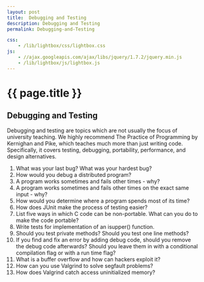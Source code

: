 ```yaml
---
layout: post
title:  Debugging and Testing
description: Debugging and Testing
permalink: Debugging-and-Testing

css:
    - /lib/lightbox/css/lightbox.css
js:
    - //ajax.googleapis.com/ajax/libs/jquery/1.7.2/jquery.min.js
    - /lib/lightbox/js/lightbox.js
---
```


{{ page.title }}
================

<h2>Debugging and Testing</h2>

Debugging and testing are topics which are not usually the focus of university teaching.
We highly recommend The Practice of Programming by Kernighan and
Pike, which teaches much more than just writing code. Specifically, it covers testing,
debugging, portability, performance, and design alternatives.

<ol>
<li> What was your last bug? What was your hardest bug?
<li> How would you debug a distributed program?
<li> A program works sometimes and fails other times - why?
<li> A program works sometimes and fails other times on the exact same input - why?
<li> How would you determine where a program spends most of its time?
<li> How does JUnit make the process of testing easier?
<li> List five ways in which C code can be non-portable. What can you do to make the code portable?
<li> Write tests for implementation of an isupper() function.
<li> Should you test private methods? Should you test one line methods?
<li> If you find and fix an error by adding debug code, should you remove the debug code afterwards? Should you leave them in with a conditional compilation flag or with a run time flag?
<li> What is a buffer overflow and how can hackers exploit it?
<li> How can you use Valgrind to solve segfault problems?
<li> How does Valgrind catch access uninitialized memory?
</ol>
